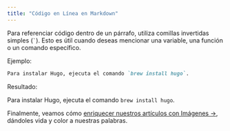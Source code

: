 ```yaml
---
title: "Código en Línea en Markdown"
---
```


Para referenciar código dentro de un párrafo, utiliza comillas invertidas simples (`` ` ``). Esto es útil cuando deseas mencionar una variable, una función o un comando específico.

Ejemplo:

```markdown
Para instalar Hugo, ejecuta el comando `brew install hugo`.
```
Resultado:

Para instalar Hugo, ejecuta el comando `brew install hugo`.

Finalmente, veamos cómo [enriquecer nuestros artículos con Imágenes →](../imagenes/), dándoles vida y color a nuestras palabras.